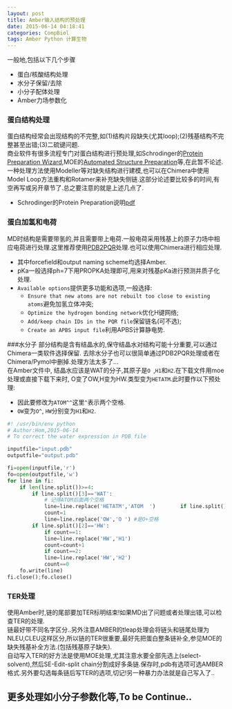 ```yaml
---
layout: post
title: Amber输入结构的预处理
date: 2015-06-14 04:18:41
categories: CompBiol
tags: Amber Python 计算生物
---
```


一般地,包括以下几个步骤

- 蛋白/核酸结构处理
- 水分子保留/去除
- 小分子配体处理
- Amber力场参数化

### 蛋白结构处理
蛋白结构经常会出现结构的不完整,如(1)结构片段缺失(尤其loop);(2)残基结构不完整甚至出错;(3)二硫键问题.  
商业软件有很多流程专门对蛋白结构进行预处理,如Schrodinger的[Protein Preparation Wizard](http://www.schrodinger.com/Protein-Preparation-Wizard/),MOE的[Automated Structure Preparation](https://www.chemcomp.com/MOE-Protein_and_Antibody_Modeling.htm#AutomatedStructurePreparation)等,在此暂不论述.   
一种处理方法使用Modeller等对缺失结构进行建模,也可以在Chimera中使用Model Loop方法重构和Rotamer来补充缺失侧链.这部分论述要比较多的时间,有空再写或另开章节了.总之要注意的就是上述几点了.

- Schrodinger的Protein Preparation说明[pdf](http://helixweb.nih.gov/schrodinger-2013.3-docs/general/protein_prep.pdf)

### 蛋白加氢和电荷
MD时结构是需要带氢的,并且需要带上电荷.一般电荷采用残基上的原子力场中相应电荷进行处理.这里推荐使用[PDB2PQR](http://nbcr-222.ucsd.edu/pdb2pqr_2.0.0/)处理.也可以使用Chimera进行相应处理.  

- 其中forcefield和output naming scheme均选择Amber.
- pKa一般选择ph=7下用PROPKA处理即可,用来对残基pKa进行预测并质子化处理.
- `Available options`提供更多功能和选项,一般选择:
	- `Ensure that new atoms are not rebuilt too close to existing atoms`避免加氢立体冲突;
	- `Optimize the hydrogen bonding network`优化H键网络;
	- `Add/keep chain IDs in the PQR file`保留链名(可不选);
	- `Create an APBS input file`利用APBS计算静电势.

###水分子
部分结构是含有结晶水的,保守结晶水对结构可能十分重要,可以通过Chimera一类软件选择保留. 去除水分子也可以很简单通过PDB2PQR处理或者在Chimera/Pymol中删掉.处理方法太多了...  
在Amber文件中, 结晶水应该是WAT的分子,其原子是`O `,`H1`和`H2`.在下载文件用moe处理或直接下载下来时, O变了OW,H变为HW.类型变为`HETATM`.此时要作以下预处理: 
  
- 因此要修改为`ATOM^^`这里`^`表示两个空格.  
- `OW`变为`O^`, `HW`分别变为`H1`和`H2`.  

~~~ python
#! /usr/bin/env python
# Author:Hom,2015-06-14
# To correct the water expression in PDB file

inputfile="input.pdb"
outputfile="output.pdb"

fi=open(inputfile,'r')
fo=open(outputfile,'w')
for line in fi:
	if len(line.split())>=4:
		if line.split()[3]=='WAT':
			# 记得ATOM后面两个空格
			line=line.replace('HETATM','ATOM  ')		if line.split()[2]=='OW':
			count=1
			line=line.replace('OW','O ') #是O+空格
		if line.split()[2]=='HW':
			if count==1:
			line=line.replace('HW','H1')
			count=count+1
			if count==2:
 			line=line.replace('HW','H2')
			count==0
	fo.write(line)
fi.close();fo.close()
~~~

### TER处理
使用Amber时,链的尾部要加TER标明结束!如果MD出了问题或者处理出错,可以检查TER的处理.  
链最好带不同名字区分..另外注意AMBER的tleap处理会将链头和链尾处理为NLEU,CLEU这样区分,所以链的TER很重要,最好先把蛋白整条链补全,参见MOE的缺失残基补全方法.(包括残基原子缺失).  
自动写入TER的好方法是使用MOE处理,尤其注意水要全部先选上(select-solvent),然后SE-Edit-split chain分割成好多条链.保存时,pdb有选项可选AMBER格式.另外要勾选每条链后写TER的选项,切记!另一种暴力办法就是自己写入了..

更多处理如小分子参数化等,To be Continue..
---
